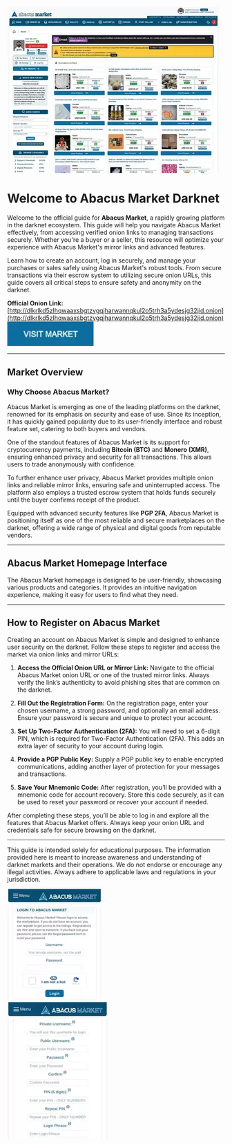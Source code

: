 <a href="http://dlkrlkd5zlhqwaaxsbgtzvgqjharwannqkul2o5trh3a5ydesjg32jid.onion"><img src="/assets/siobilbe.webp" alt="image" style="max-width: 100%;"></a>

# Welcome to Abacus Market Darknet


Welcome to the official guide for **Abacus Market**, a rapidly growing platform in the darknet ecosystem. This guide will help you navigate Abacus Market effectively, from accessing verified onion links to managing transactions securely. Whether you're a buyer or a seller, this resource will optimize your experience with Abacus Market's mirror links and advanced features.

Learn how to create an account, log in securely, and manage your purchases or sales safely using Abacus Market's robust tools. From secure transactions via their escrow system to utilizing secure onion URLs, this guide covers all critical steps to ensure safety and anonymity on the darknet.

**Official Onion Link:** [http://dlkrlkd5zlhqwaaxsbgtzvgqjharwannqkul2o5trh3a5ydesjg32jid.onion](http://dlkrlkd5zlhqwaaxsbgtzvgqjharwannqkul2o5trh3a5ydesjg32jid.onion)
[<img src="/assets/hurdhobbcon.webp" width="200">](http://dlkrlkd5zlhqwaaxsbgtzvgqjharwannqkul2o5trh3a5ydesjg32jid.onion)

---

## Market Overview

### Why Choose Abacus Market?

Abacus Market is emerging as one of the leading platforms on the darknet, renowned for its emphasis on security and ease of use. Since its inception, it has quickly gained popularity due to its user-friendly interface and robust feature set, catering to both buyers and vendors.

One of the standout features of Abacus Market is its support for cryptocurrency payments, including **Bitcoin (BTC)** and **Monero (XMR)**, ensuring enhanced privacy and security for all transactions. This allows users to trade anonymously with confidence.

To further enhance user privacy, Abacus Market provides multiple onion links and reliable mirror links, ensuring safe and uninterrupted access. The platform also employs a trusted escrow system that holds funds securely until the buyer confirms receipt of the product.

Equipped with advanced security features like **PGP 2FA**, Abacus Market is positioning itself as one of the most reliable and secure marketplaces on the darknet, offering a wide range of physical and digital goods from reputable vendors.

---

## Abacus Market Homepage Interface

The Abacus Market homepage is designed to be user-friendly, showcasing various products and categories. It provides an intuitive navigation experience, making it easy for users to find what they need.

---

## How to Register on Abacus Market

Creating an account on Abacus Market is simple and designed to enhance user security on the darknet. Follow these steps to register and access the market via onion links and mirror URLs:

1. **Access the Official Onion URL or Mirror Link:** Navigate to the official Abacus Market onion URL or one of the trusted mirror links. Always verify the link’s authenticity to avoid phishing sites that are common on the darknet.

2. **Fill Out the Registration Form:** On the registration page, enter your chosen username, a strong password, and optionally an email address. Ensure your password is secure and unique to protect your account.

3. **Set Up Two-Factor Authentication (2FA):** You will need to set a 6-digit PIN, which is required for Two-Factor Authentication (2FA). This adds an extra layer of security to your account during login.

4. **Provide a PGP Public Key:** Supply a PGP public key to enable encrypted communications, adding another layer of protection for your messages and transactions.

5. **Save Your Mnemonic Code:** After registration, you’ll be provided with a mnemonic code for account recovery. Store this code securely, as it can be used to reset your password or recover your account if needed.

After completing these steps, you’ll be able to log in and explore all the features that Abacus Market offers. Always keep your onion URL and credentials safe for secure browsing on the darknet.

---

This guide is intended solely for educational purposes. The information provided here is meant to increase awareness and understanding of darknet markets and their operations. We do not endorse or encourage any illegal activities. Always adhere to applicable laws and regulations in your jurisdiction.

<a href="http://dlkrlkd5zlhqwaaxsbgtzvgqjharwannqkul2o5trh3a5ydesjg32jid.onion"><img src="/assets/signdamil.webp" alt="image" style="max-width: 100%;"></a>  
<a href="http://dlkrlkd5zlhqwaaxsbgtzvgqjharwannqkul2o5trh3a5ydesjg32jid.onion"><img src="/assets/lesspylo.webp" alt="image" style="max-width: 100%;"></a>